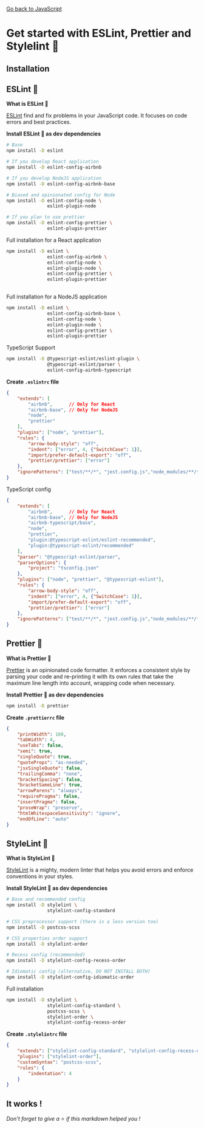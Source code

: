 [Go back to JavaScript](https://github.com/fabien-renaud/notes/blob/master/javascript)

# Get started with ESLint, Prettier and Stylelint 🎨

## Installation

## ESLint 🔮

**What is ESLint 🔮**

[ESLint](https://www.npmjs.com/package/eslint) find and fix problems in your JavaScript code. It focuses on code errors
and best practices.

**Install ESLint 🔮 as dev dependencies**

```sh
# Base
npm install -D eslint

# If you develop React application
npm install -D eslint-config-airbnb

# If you develop NodeJS application
npm install -D eslint-config-airbnb-base

# Biased and opinionated config for Node
npm install -D eslint-config-node \
               eslint-plugin-node

# If you plan to use prettier
npm install -D eslint-config-prettier \
               eslint-plugin-prettier
```

Full installation for a React application
```sh
npm install -D eslint \
               eslint-config-airbnb \
               eslint-config-node \
               eslint-plugin-node \
               eslint-config-prettier \
               eslint-plugin-prettier
              
```

Full installation for a NodeJS application
```sh
npm install -D eslint \
               eslint-config-airbnb-base \
               eslint-config-node \
               eslint-plugin-node \
               eslint-config-prettier \
               eslint-plugin-prettier
```

TypeScript Support
```sh
npm install -D @typescript-eslint/eslint-plugin \
               @typescript-eslint/parser \
               eslint-config-airbnb-typescript
```

**Create `.eslintrc` file**

```json
{
    "extends": [
        "airbnb",      // Only for React
        "airbnb-base", // Only for NodeJS
        "node",
        "prettier"
    ],
    "plugins": ["node", "prettier"],
    "rules": {
        "arrow-body-style": "off",
        "indent": ["error", 4, {"SwitchCase": 1}],
        "import/prefer-default-export": "off",
        "prettier/prettier": ["error"]
    },
    "ignorePatterns": ["test/**/*", "jest.config.js","node_modules/**/*"]
}
```

TypeScript config
```json
{
    "extends": [
        "airbnb",      // Only for React
        "airbnb-base", // Only for NodeJS
        "airbnb-typescript/base",
        "node",
        "prettier",
        "plugin:@typescript-eslint/eslint-recommended",
        "plugin:@typescript-eslint/recommended"
    ],
    "parser": "@typescript-eslint/parser",
    "parserOptions": {
        "project": "tsconfig.json"
    },
    "plugins": ["node", "prettier", "@typescript-eslint"],
    "rules": {
        "arrow-body-style": "off",
        "indent": ["error", 4, {"SwitchCase": 1}],
        "import/prefer-default-export": "off",
        "prettier/prettier": ["error"]
    },
    "ignorePatterns": ["test/**/*", "jest.config.js","node_modules/**/*"]
}
```

## Prettier 🌟

**What is Prettier 🌟**

[Prettier](https://www.npmjs.com/package/prettier) is an opinionated code formatter. It enforces a consistent style by parsing your code and re-printing it with its own rules that take the maximum line length into account, wrapping code when necessary.

**Install Prettier 🌟 as dev dependencies**

```sh
npm install -D prettier
```

**Create `.prettierrc` file**

```json
{
    "printWidth": 160,
    "tabWidth": 4,
    "useTabs": false,
    "semi": true,
    "singleQuote": true,
    "quoteProps": "as-needed",
    "jsxSingleQuote": false,
    "trailingComma": "none",
    "bracketSpacing": false,
    "bracketSameLine": true,
    "arrowParens": "always",
    "requirePragma": false,
    "insertPragma": false,
    "proseWrap": "preserve",
    "htmlWhitespaceSensitivity": "ignore",
    "endOfLine": "auto"
}
```

## StyleLint 🌟

**What is StyleLint 🌟**

[StyleLint](https://www.npmjs.com/package/stylelint) is a mighty, modern linter that helps you avoid errors and enforce conventions in your styles.

**Install StyleLint 🌟 as dev dependencies**

```sh
# Base and recommended config
npm install -D stylelint \
               stylelint-config-standard

# CSS preprocessor support (there is a less version too)
npm install -D postcss-scss

# CSS properties order support
npm install -D stylelint-order

# Recess config (recommended)
npm install -D stylelint-config-recess-order

# Idiomatic config (alternative, DO NOT INSTALL BOTH)
npm install -D stylelint-config-idiomatic-order
```

Full installation
```sh
npm install -D stylelint \
               stylelint-config-standard \
               postcss-scss \
               stylelint-order \
               stylelint-config-recess-order
```

**Create `.stylelintrc` file**

```json
{
    "extends": ["stylelint-config-standard", "stylelint-config-recess-order"],
    "plugins": ["stylelint-order"],
    "customSyntax": "postcss-scss",
    "rules": {
        "indentation": 4
    }
}

```

## It works !

*Don't forget to give a* ⭐️ *if this markdown helped you !*
